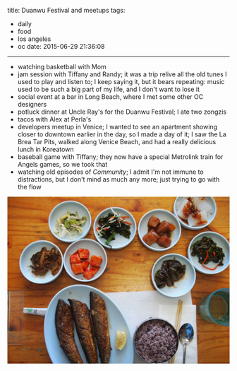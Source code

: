 title: Duanwu Festival and meetups
tags:
  - daily
  - food
  - los angeles
  - oc
date: 2015-06-29 21:36:08
---

- watching basketball with Mom
- jam session with Tiffany and Randy; it was a trip relive all the old tunes I used to play and listen to; I keep saying it, but it bears repeating: music used to be such a big part of my life, and I don't want to lose it
- social event at a bar in Long Beach, where I met some other OC designers
- potluck dinner at Uncle Ray's for the Duanwu Festival; I ate two zongzis
- tacos with Alex at Perla's
- developers meetup in Venice; I wanted to see an apartment showing closer to downtown earlier in the day, so I made a day of it; I saw the La Brea Tar Pits, walked along Venice Beach, and had a really delicious lunch in Koreatown
- baseball game with Tiffany; they now have a special Metrolink train for Angels games, so we took that
- watching old episodes of *Community*; I admit I'm not immune to distractions, but I don't mind as much any more; just trying to go with the flow

![Lunch in Koreatown—grilled mackerel pike.](/images/koreatown-lunch.jpg)
